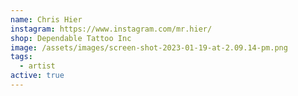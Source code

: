 ```yaml
---
name: Chris Hier
instagram: https://www.instagram.com/mr.hier/
shop: Dependable Tattoo Inc
image: /assets/images/screen-shot-2023-01-19-at-2.09.14-pm.png
tags:
  - artist
active: true
---
```

